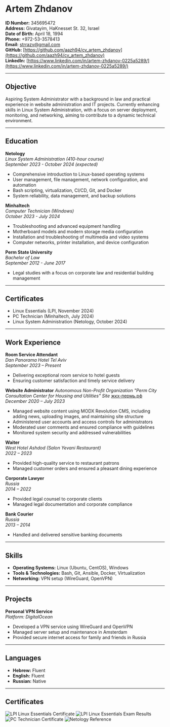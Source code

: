 # Artem Zhdanov

**ID Number:** 345695472  
**Address:** Givatayim, HaKnesset St. 32, Israel  
**Date of Birth:** April 18, 1994  
**Phone:** +972-53-3578413  
**Email:** [strrazv@gmail.com](mailto:strrazv@gmail.com)  
**GitHub:** [https://github.com/aazh94/cv_artem_zhdanov](https://github.com/aazh94/cv_artem_zhdanov)  
**LinkedIn:** [https://www.linkedin.com/in/artem-zhdanov-0225a5289/](https://www.linkedin.com/in/artem-zhdanov-0225a5289/)  

---

## Objective

Aspiring System Administrator with a background in law and practical experience in website administration and IT projects. Currently enhancing skills in Linux System Administration, with a focus on server deployment, monitoring, and networking, aiming to contribute to a dynamic technical environment.

---

## Education

**Netology**  
*Linux System Administration (410-hour course)*  
*September 2023 - October 2024 (expected)*  
- Comprehensive introduction to Linux-based operating systems
- User management, file management, network configuration, and automation
- Bash scripting, virtualization, CI/CD, Git, and Docker
- System reliability, data management, and backup solutions

**Minhaltech**  
*Computer Technician (Windows)*  
*October 2023 - July 2024*  
- Troubleshooting and advanced equipment handling
- Motherboard models and modern storage media configuration
- Installation and troubleshooting of multimedia and video systems
- Computer networks, printer installation, and device configuration

**Perm State University**  
*Bachelor of Law*  
*September 2012 - June 2017*  
- Legal studies with a focus on corporate law and residential building management

---

## Certificates

- Linux Essentials (LPI, November 2024)
- PC Technician (Minhaltech, July 2024)
- Linux System Administration (Netology, October 2024)


---

## Work Experience

**Room Service Attendant**  
*Dan Panorama Hotel Tel Aviv*  
*September 2023 – Present*  
- Delivering exceptional room service to hotel guests
- Ensuring customer satisfaction and timely service delivery

**Website Administrator**
*Autonomous Non-Profit Organization "Perm City Consultation Center for Housing and Utilities"*
*Site* [жкх-пермь.рф](https://xn----jtbbqmqi0b6d.xn--p1ai/)
*December 2020 – July 2023*

- Managed website content using MODX Revolution CMS, including adding news, uploading images, and maintaining site structure
- Administered user accounts and access controls for administrators
- Moderated user comments and ensured compliance with guidelines
- Monitored system security and addressed vulnerabilities


**Waiter**  
*West Hotel Ashdod (Salon Yevani Restaurant)*  
*2022 – 2023*  
- Provided high-quality service to restaurant patrons
- Managed customer orders and ensured a pleasant dining experience

**Corporate Lawyer**  
*Russia*  
*2014 – 2022*  
- Provided legal counsel to corporate clients
- Managed legal documentation and corporate compliance

**Bank Courier**  
*Russia*  
*2013 – 2014*  
- Handled and delivered sensitive banking documents

---

## Skills

- **Operating Systems:** Linux (Ubuntu, CentOS), Windows
- **Tools & Technologies:** Bash, Git, Ansible, Docker, Virtualization
- **Networking:** VPN setup (WireGuard, OpenVPN)

---

## Projects

**Personal VPN Service**  
*Platform: DigitalOcean*  
- Developed a VPN service using WireGuard and OpenVPN
- Managed server setup and maintenance in Amsterdam
- Provided secure internet access for family and friends in Russia

---

## Languages

- **Hebrew:** Fluent  
- **English:** Fluent  
- **Russian:** Native
---

## Certificates
![LPI Linux Essentials Certificate](./LE-1.jpeg) 
![LPI Linux Essentials Exam Results](./LE-1.1.jpg)
![PC Technician Certificate](./Minael_Technai.jpeg)
![Netology Reference](./Netology.jpeg)
